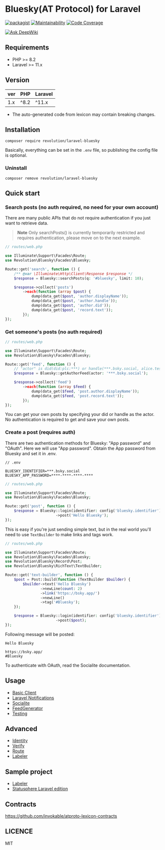 Bluesky(AT Protocol) for Laravel
====

[![packagist](https://badgen.net/packagist/v/revolution/laravel-bluesky)](https://packagist.org/packages/revolution/laravel-bluesky)
[![Maintainability](https://qlty.sh/badges/cd9f285b-4006-4a23-bbf0-fdf266b38cc2/maintainability.svg)](https://qlty.sh/gh/invokable/projects/laravel-bluesky)
[![Code Coverage](https://qlty.sh/badges/cd9f285b-4006-4a23-bbf0-fdf266b38cc2/test_coverage.svg)](https://qlty.sh/gh/invokable/projects/laravel-bluesky)

[![Ask DeepWiki](https://deepwiki.com/badge.svg)](https://deepwiki.com/invokable/laravel-bluesky)

## Requirements
- PHP >= 8.2
- Laravel >= 11.x

## Version
| ver | PHP  | Laravel |
|-----|------|---------|
| 1.x | ^8.2 | ^11.x   |

- The auto-generated code from lexicon may contain breaking changes.

## Installation

```shell
composer require revolution/laravel-bluesky
```

Basically, everything can be set in the `.env` file, so publishing the config file is optional.

### Uninstall
```shell
composer remove revolution/laravel-bluesky
```

## Quick start

### Search posts (no auth required, no need for your own account)

There are many public APIs that do not require authentication if you just want to retrieve data.

> **Note** Only searchPosts() is currently temporarily restricted and requires authentication, please move on to the next example.

```php
// routes/web.php

use Illuminate\Support\Facades\Route;
use Revolution\Bluesky\Facades\Bluesky;

Route::get('search', function () {
    /** @var \Illuminate\Http\Client\Response $response */
    $response = Bluesky::searchPosts(q: '#bluesky', limit: 10);

    $response->collect('posts')
        ->each(function (array $post) {
            dump(data_get($post, 'author.displayName'));
            dump(data_get($post, 'author.handle'));
            dump(data_get($post, 'author.did'));
            dump(data_get($post, 'record.text'));
        });
});
```

### Get someone's posts (no auth required)

```php
// routes/web.php

use Illuminate\Support\Facades\Route;
use Revolution\Bluesky\Facades\Bluesky;

Route::get('feed', function () {
    // "actor" is did(did:plc:***) or handle(***.bsky.social, alice.test)
    $response = Bluesky::getAuthorFeed(actor: '***.bsky.social');

    $response->collect('feed')
        ->each(function (array $feed) {
            dump(data_get($feed, 'post.author.displayName'));
            dump(data_get($feed, 'post.record.text'));
        });
});
```

You can get your own posts by specifying your did or handle as the actor. No authentication is required to get and save your own posts.

### Create a post (requires auth)

There are two authentication methods for Bluesky: "App password" and "OAuth". Here we will use "App password". Obtain the App password from Bluesky and set it in .env.

```
// .env

BLUESKY_IDENTIFIER=***.bsky.social
BLUESKY_APP_PASSWORD=****-****-****-****
```

```php
// routes/web.php

use Illuminate\Support\Facades\Route;
use Revolution\Bluesky\Facades\Bluesky;

Route::get('post', function () {
    $response = Bluesky::login(identifier: config('bluesky.identifier'), password: config('bluesky.password'))
                       ->post('Hello Bluesky');
});
```

This is easy if you're just sending simple text, but in the real world you'll need to use `TextBuilder` to make links and tags work.

```php
// routes/web.php

use Illuminate\Support\Facades\Route;
use Revolution\Bluesky\Facades\Bluesky;
use Revolution\Bluesky\Record\Post;
use Revolution\Bluesky\RichText\TextBuilder;

Route::get('text-builder', function () {
    $post = Post::build(function (TextBuilder $builder) {
        $builder->text('Hello Bluesky')
                ->newLine(count: 2)
                ->link('https://bsky.app/')
                ->newLine()
                ->tag('#Bluesky');
    });

    $response = Bluesky::login(identifier: config('bluesky.identifier'), password: config('bluesky.password'))
                       ->post($post);
});
```

Following message will be posted:

```
Hello Bluesky

https://bsky.app/
#Bluesky
```

To authenticate with OAuth, read the Socialite documentation.

## Usage
- [Basic Client](./docs/basic-client.md)
- [Laravel Notifications](./docs/notification.md)
- [Socialite](./docs/socialite.md)
- [FeedGenerator](./docs/feed-generator.md)
- [Testing](./docs/testing.md)

## Advanced
- [Identity](./docs/identity.md)
- [Verify](./docs/verify.md)
- [Route](./docs/route.md)
- [Labeler](./docs/labeler.md)

## Sample project
- [Labeler](https://github.com/invokable/laralabeler)
- [Statusphere Laravel edition](https://github.com/invokable/statusphere)

## Contracts
https://github.com/invokable/atproto-lexicon-contracts

## LICENCE
MIT
